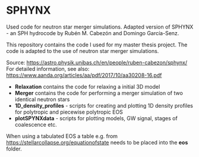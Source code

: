 # SPHYNX
Used code for neutron star merger simulations. Adapted version of SPHYNX - an SPH hydrocode by Rubén M. Cabezón and Domingo García-Senz.

This repository contains the code I used for my master thesis project. The code is adapted to the use of neutron star merger simulations.

Source: https://astro.physik.unibas.ch/en/people/ruben-cabezon/sphynx/
For detailed information, see also: https://www.aanda.org/articles/aa/pdf/2017/10/aa30208-16.pdf

- **Relaxation** contains the code for relaxing a initial 3D model
- **Merger** contains the code for performing a merger simulation of two identical neutron stars 
- **1D_density_profiles** - scripts for creating and plotting 1D density profiles for polytropic and piecewise polytropic EOS
- **plotSPYNXdata** - scripts for plotting models, GW signal, stages of coalescence etc.

When using a tabulated EOS a table e.g. from https://stellarcollapse.org/equationofstate needs to be placed into the **eos** folder.
